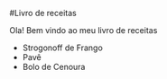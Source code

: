 #Livro de receitas

Ola! Bem vindo ao meu livro de receitas
 - Strogonoff de Frango
 - Pavê
 - Bolo de Cenoura
